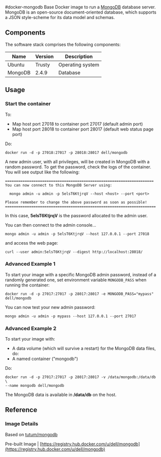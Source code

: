 #docker-mongodb
Base Docker image to run a [MongoDB](http://www.mongodb.org/) database server.  MongoDB is an open-source document-oriented database, which supports a JSON style-scheme for its data model and schemas.

## Components
The software stack comprises the following components:

Name       | Version    | Description
-----------|------------|------------------------------
Ubuntu     | Trusty     | Operating system
MongoDB    | 2.4.9      | Database

## Usage

### Start the container

To:

* Map host port 27018 to container port 27017 (default admin port)
* Map host port 28018 to container port 28017 (default web status page port)

Do:

    docker run -d -p 27018:27017 -p 28018:28017 dell/mongodb

A new admin user, with all privileges, will be created in MongoDB with a random password. To get the password, check the logs of the container. You will see output like the following:

    ====================================================================
    You can now connect to this MongoDB Server using:

      mongo admin -u admin -p 5elsT6KtjrqV --host <host> --port <port>

    Please remember to change the above password as soon as possible!
    =====================================================================

In this case, **5elsT6KtjrqV** is the password allocated to the admin user.

You can then connect to the admin console...

    mongo admin -u admin -p 5elsT6KtjrqV --host 127.0.0.1 --port 27018

and access the web page:

    curl --user admin:5elsT6KtjrqV --digest http://localhost:28018/

### Advanced Example 1
To start your image with a specific MongoDB admin password, instead of a randomly generated one, set environment variable `MONGODB_PASS` when running the container:

    docker run -d -p 27017:27017 -p 28017:28017 -e MONGODB_PASS="mypass" dell/mongodb

You can now test your new admin password:

    mongo admin -u admin -p mypass --host 127.0.0.1 --port 27017

### Advanced Example 2
To start your image with:

* A data volume (which will survive a restart) for the MongoDB data files, do:
* A named container ("mongodb")

Do:

    docker run -d -p 27017:27017 -p 28017:28017 -v /data/mongodb:/data/db \
    --name mongodb dell/mongodb

The MongoDB data is available in **/data/db** on the host.

## Reference

### Image Details

Based on [tutum/mongodb](https://github.com/tutumcloud/tutum-docker-mongodb)

Pre-built Image   | [https://registry.hub.docker.com/u/dell/mongodb](https://registry.hub.docker.com/u/dell/mongodb) 
